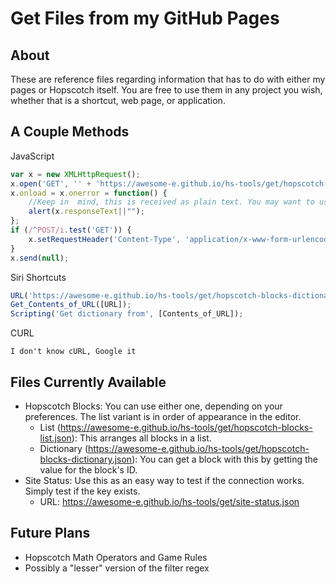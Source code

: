 # Get Files from my GitHub Pages

## About
These are reference files regarding information that has to do with either my pages or Hopscotch itself. You are free to use them in any project you wish, whether that is a shortcut, web page, or application.

## A Couple Methods

JavaScript
~~~javascript
var x = new XMLHttpRequest();
x.open('GET', '' + 'https://awesome-e.github.io/hs-tools/get/hopscotch-blocks-list.json', true);
x.onload = x.onerror = function() {
	//Keep in  mind, this is received as plain text. You may want to use JSON.parse() with the data
	alert(x.responseText||"");
};
if (/^POST/i.test('GET')) {
	x.setRequestHeader('Content-Type', 'application/x-www-form-urlencoded');
}
x.send(null);
~~~

Siri Shortcuts
~~~javascript
URL('https://awesome-e.github.io/hs-tools/get/hopscotch-blocks-dictionary.json');
Get_Contents_of_URL([URL]);
Scripting('Get dictionary from', [Contents_of_URL]);
~~~

CURL
~~~
I don't know cURL, Google it
~~~

## Files Currently Available
- Hopscotch Blocks: You can use either one, depending on your preferences. The list variant is in order of appearance in the editor.
    - List (https://awesome-e.github.io/hs-tools/get/hopscotch-blocks-list.json): This arranges all blocks in a list.
    - Dictionary (https://awesome-e.github.io/hs-tools/get/hopscotch-blocks-dictionary.json): You can get a block with this by getting the value for the block's ID.
- Site Status: Use this as an easy way to test if the connection works. Simply test if the key exists.
    - URL: https://awesome-e.github.io/hs-tools/get/site-status.json

## Future Plans
- Hopscotch Math Operators and Game Rules
- Possibly a "lesser" version of the filter regex
